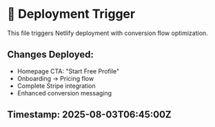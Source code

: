 # 🚀 Deployment Trigger

This file triggers Netlify deployment with conversion flow optimization.

## Changes Deployed:
- Homepage CTA: "Start Free Profile" 
- Onboarding → Pricing flow
- Complete Stripe integration
- Enhanced conversion messaging

## Timestamp: 2025-08-03T06:45:00Z